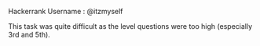 Hackerrank Username : @itzmyself

This task was quite difficult as the level questions were too high (especially 3rd and 5th).  
